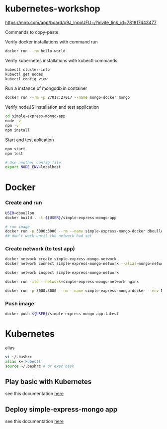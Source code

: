 # kubernetes-workshop

https://miro.com/app/board/o9J_lnpoUFU=/?invite_link_id=781817443477

Commands to copy-paste:

Verify docker installations with command run
```bash
docker run --rm hello-world
```

Verify kubernetes installations with kubectl commands
```bash
kubectl cluster-info
kubectl get nodes
kubectl config view
```

Run a instance of mongodb in container
```bash
docker run --rm -p 27017:27017 --name mongo-docker mongo
```

Verify nodeJS installation and test application
```bash
cd simple-express-mongo-app
node -v
npm -v
npm install
```

Start and test aplication
```bash
npm start
npm test

# Use another config file
export NODE_ENV=localhost 
```

# Docker

### Create and run
```bash
USER=dboullon
docker build . -t ${USER}/simple-express-mongo-app

# run image 
docker run -p 3000:3000 --rm --name simple-express-mongo-docker dboullon/simple-express-mongo-app
## don't work until the network had set
```

### Create network (to test app)
```bash
docker network create simple-express-mongo-network
docker network connect simple-express-mongo-network --alias=mongo-network mongo-docker

docker network inspect simple-express-mongo-network

docker run -itd --network=simple-express-mongo-network nginx 

docker run -p 3000:3000 --rm --name simple-express-mongo-docker --env NODE_ENV=docker --network=simple-express-mongo-network dboullon/simple-express-mongo-app 
```

### Push image
```bash
docker push ${USER}/simple-express-mongo-app:latest
```
# Kubernetes 

alias
```bash
vi ~/.bashrc
alias k='kubectl'
source ~/.bashrc # or exec bash
```

## Play basic with Kubernetes

see this documentation [here](k8s/README.md)

## Deploy simple-express-mongo app

see this documentation [here](simple-express-mongo-app/k8s/README.md)
